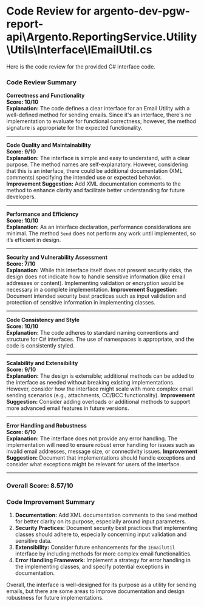 # Code Review for argento-dev-pgw-report-api\Argento.ReportingService.Utility\Utils\Interface\IEmailUtil.cs

Here is the code review for the provided C# interface code.

### Code Review Summary

**Correctness and Functionality**  
**Score: 10/10**  
**Explanation:** The code defines a clear interface for an Email Utility with a well-defined method for sending emails. Since it's an interface, there's no implementation to evaluate for functional correctness; however, the method signature is appropriate for the expected functionality.  

---

**Code Quality and Maintainability**  
**Score: 9/10**  
**Explanation:** The interface is simple and easy to understand, with a clear purpose. The method names are self-explanatory. However, considering that this is an interface, there could be additional documentation (XML comments) specifying the intended use or expected behavior.  
**Improvement Suggestion:** Add XML documentation comments to the method to enhance clarity and facilitate better understanding for future developers.

---

**Performance and Efficiency**  
**Score: 10/10**  
**Explanation:** As an interface declaration, performance considerations are minimal. The method `Send` does not perform any work until implemented, so it’s efficient in design. 

---

**Security and Vulnerability Assessment**  
**Score: 7/10**  
**Explanation:** While this interface itself does not present security risks, the design does not indicate how to handle sensitive information (like email addresses or content). Implementing validation or encryption would be necessary in a complete implementation.
**Improvement Suggestion:** Document intended security best practices such as input validation and protection of sensitive information in implementing classes.

---

**Code Consistency and Style**  
**Score: 10/10**  
**Explanation:** The code adheres to standard naming conventions and structure for C# interfaces. The use of namespaces is appropriate, and the code is consistently styled. 

---

**Scalability and Extensibility**  
**Score: 9/10**  
**Explanation:** The design is extensible; additional methods can be added to the interface as needed without breaking existing implementations. However, consider how the interface might scale with more complex email sending scenarios (e.g., attachments, CC/BCC functionality). 
**Improvement Suggestion:** Consider adding overloads or additional methods to support more advanced email features in future versions.

---

**Error Handling and Robustness**  
**Score: 6/10**  
**Explanation:** The interface does not provide any error handling. The implementation will need to ensure robust error handling for issues such as invalid email addresses, message size, or connectivity issues.
**Improvement Suggestion:** Document that implementations should handle exceptions and consider what exceptions might be relevant for users of the interface.

---

### Overall Score: 8.57/10

### Code Improvement Summary
1. **Documentation:** Add XML documentation comments to the `Send` method for better clarity on its purpose, especially around input parameters.
2. **Security Practices:** Document security best practices that implementing classes should adhere to, especially concerning input validation and sensitive data.
3. **Extensibility:** Consider future enhancements for the `IEmailUtil` interface by including methods for more complex email functionalities.
4. **Error Handling Framework:** Implement a strategy for error handling in the implementing classes, and specify potential exceptions in documentation.

Overall, the interface is well-designed for its purpose as a utility for sending emails, but there are some areas to improve documentation and design robustness for future implementations.